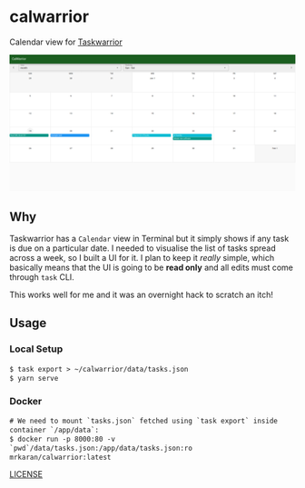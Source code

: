 # calwarrior

Calendar view for [Taskwarrior](https://taskwarrior.org/)

![](screenshots/demo.png)

## Why

Taskwarrior has a `Calendar` view in Terminal but it simply shows if any task is due on a particular date. I needed to visualise the list of tasks spread across a week, so I built a UI for it. I plan to keep it _really_ simple, which basically means that the UI is going to be **read only** and all edits must come through `task` CLI.

This works well for me and it was an overnight hack to scratch an itch!

## Usage

### Local Setup

```shell
$ task export > ~/calwarrior/data/tasks.json
$ yarn serve
```

### Docker

```shell
# We need to mount `tasks.json` fetched using `task export` inside container `/app/data`:
$ docker run -p 8000:80 -v `pwd`/data/tasks.json:/app/data/tasks.json:ro mrkaran/calwarrior:latest
```

[LICENSE](https://github.com/mr-karan/calwarrior/blob/master/LICENSE.md)

